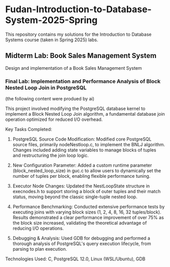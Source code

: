 # Fudan-Introduction-to-Database-System-2025-Spring

This repository contains my solutions for the Introduction to Database Systems course (taken in Spring 2025) labs.

## Midterm Lab: Book Sales Management System

Design and implementation of a Book Sales Management System

### Final Lab: Implementation and Performance Analysis of Block Nested Loop Join in PostgreSQL

(the following content were produed by ai)

This project involved modifying the PostgreSQL database kernel to implement a Block Nested Loop Join algorithm, a fundamental database join operation optimized for reduced I/O overhead.

Key Tasks Completed:

1. PostgreSQL Source Code Modification: Modified core PostgreSQL source files, primarily nodeNestloop.c, to implement the BNLJ algorithm. Changes included adding state variables to manage blocks of tuples and restructuring the join loop logic.

2. New Configuration Parameter: Added a custom runtime parameter (block_nested_loop_size) in guc.c to allow users to dynamically set the number of tuples per block, enabling flexible performance tuning.

3. Executor Node Changes: Updated the NestLoopState structure in execnodes.h to support storing a block of outer tuples and their match status, moving beyond the classic single-tuple nested loop.

4. Performance Benchmarking: Conducted extensive performance tests by executing joins with varying block sizes (1, 2, 4, 8, 16, 32 tuples/block). Results demonstrated a clear performance improvement of over 75% as the block size increased, validating the theoretical advantage of reducing I/O operations.

5. Debugging & Analysis: Used GDB for debugging and performed a thorough analysis of PostgreSQL's query execution lifecycle, from parsing to plan execution.

Technologies Used: C, PostgreSQL 12.0, Linux (WSL/Ubuntu), GDB
